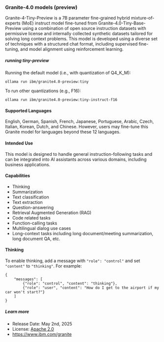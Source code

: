 ### Granite-4.0 models (preview)

Granite-4-Tiny-Preview is a 7B parameter fine-grained hybrid mixture-of-experts (MoE) instruct model fine-tuned from Granite-4.0-Tiny-Base-Preview using a combination of open source instruction datasets with permissive license and internally collected synthetic datasets tailored for solving long context problems. This model is developed using a diverse set of techniques with a structured chat format, including supervised fine-tuning, and model alignment using reinforcement learning.

##### running tiny-preview

Running the default model (i.e., with quantization of Q4_K_M):

```
ollama run ibm/granite4.0-preview:tiny
```

To run other quantizations (e.g., F16):

```
ollama run ibm/granite4.0-preview:tiny-instruct-f16
```

#### Supported Languages

English, German, Spanish, French, Japanese, Portuguese, Arabic, Czech, Italian, Korean, Dutch, and Chinese. However, users may fine-tune this Granite model for languages beyond these 12 languages.

#### Intended Use

This model is designed to handle general instruction-following tasks and can be integrated into AI assistants across various domains, including business applications.

#### Capabilities

- Thinking
- Summarization
- Text classification
- Text extraction
- Question-answering
- Retrieval Augmented Generation (RAG)
- Code related tasks
- Function-calling tasks
- Multilingual dialog use cases
- Long-context tasks including long document/meeting summarization, long document QA, etc.

#### Thinking

To enable thinking, add a message with `"role": "control"` and set `"content"` to `"thinking"`. For example:

```
{
    "messages": [
        {"role": "control", "content": "thinking"},
        {"role": "user", "content": "How do I get to the airport if my car won't start?"}
    ]
}
```

##### Learn more

- Release Date: May 2nd, 2025
- License: [Apache 2.0](https://www.apache.org/licenses/LICENSE-2.0)
- https://www.ibm.com/granite

